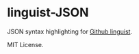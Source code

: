 # linguist-JSON

JSON syntax highlighting for [Github linguist](https://github.com/github/linguist).

MIT License.
